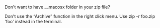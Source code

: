 Don't want to have __macosx folder in your zip file?

Don't use the “Archive” function in the right click menu. Use zip -r foo.zip 'foo' instead in the terminal.
